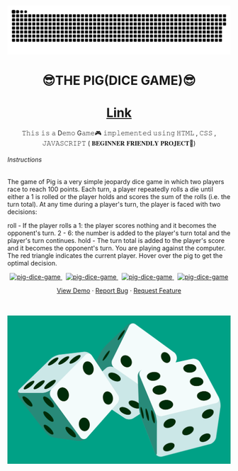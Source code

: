 
<a href=#><img src="snake.svg"></a>
<br>
<h1 align="center"> <strong> 😎THE PIG(DICE GAME)😎 </strong> </h1> 
<h1 align="center"><a href="https://thowfeeksalim.github.io/pig-dice-game">Link</a></h1>
<p align="center">
𝚃𝚑𝚒𝚜 𝚒𝚜 𝚊 D𝚎𝚖𝚘 G𝚊𝚖𝚎🎮 𝚒𝚖𝚙𝚕𝚎𝚖𝚎𝚗𝚝𝚎𝚍 𝚞𝚜𝚒𝚗𝚐 𝙷𝚃𝙼𝙻 , 𝙲𝚂𝚂 , 𝙹𝙰𝚅𝙰𝚂𝙲𝚁𝙸𝙿𝚃  ( 𝐁𝐄𝐆𝐈𝐍𝐍𝐄𝐑 𝐅𝐑𝐈𝐄𝐍𝐃𝐋𝐘 𝐏𝐑𝐎𝐉𝐄𝐂𝐓🧒)
</p>
<H6>Instructions</H6>
The game of Pig is a very simple jeopardy dice game in which two players race to reach 100 points. Each turn, a player repeatedly rolls a die until either a 1 is rolled or the player holds and scores the sum of the rolls (i.e. the turn total). At any time during a player's turn, the player is faced with two decisions:

roll - If the player rolls a
1: the player scores nothing and it becomes the opponent's turn.
2 - 6: the number is added to the player's turn total and the player's turn continues.
hold - The turn total is added to the player's score and it becomes the opponent's turn.
You are playing against the computer. The red triangle indicates the current player. Hover over the pig to get the optimal decision.

                                                           
                                                          
                                                           
                                                                  
                                            
<p align="center">                   
<a href="https://github.com/thowfeeksalim/pig-dice-game/fork" target="blank">            
<img src="https://img.shields.io/github/forks/thowfeeksalim/pig-dice-game?style=flat-square" alt="pig-dice-game"/>
</a>&nbsp;
<a href="https://github.com/thowfeeksalim/pig-dice-game/stargazers" target="blank">
<img src="https://img.shields.io/github/stars/thowfeeksalim/pig-dice-game?style=flat-square" alt="pig-dice-game"/>
</a>&nbsp;
<a href="https://github.com/thowfeeksalim/pig-dice-game/issues" target="blank">
<img src="https://img.shields.io/github/issues/thowfeeksalim/pig-dice-game?style=flat-square" alt="pig-dice-game"/>
</a>&nbsp;
<a href="https://github.com/thowfeeksalim/pig-dice-game/pulls" target="blank">
<img src="https://img.shields.io/github/issues-pr/thowfeeksalim/pig-dice-game?style=flat-square" alt="pig-dice-game"/>
</a>
</p>
 
<p align="center">
  <a href="https://thowfeeksalim.github.io/pig-dice-game" target="blank">View Demo</a>
  ·
  <a href="https://github.com/thowfeeksalim/pig-dice-game/issues/new/choose">Report Bug</a>
  ·
  <a href="https://github.com/thowfeeksalim/pig-dice-game/issues/new/choose">Request Feature</a>
</p>
<br>
<br>
<img align="center" alt="coding is fun" width="" src="dice.gif">
